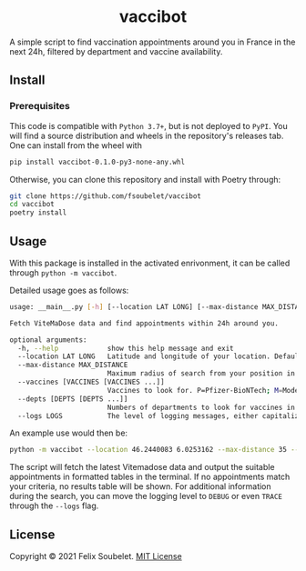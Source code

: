<h1 align="center">
  <b>vaccibot</b>
</h1>

A simple script to find vaccination appointments around you in France in the next 24h, filtered by department and vaccine availability.

## Install

### Prerequisites

This code is compatible with `Python 3.7+`, but is not deployed to `PyPI`.
You will find a source distribution and wheels in the repository's releases tab.
One can install from the wheel with
```bash
pip install vaccibot-0.1.0-py3-none-any.whl
```

Otherwise, you can clone this repository and install with Poetry through:
```bash
git clone https://github.com/fsoubelet/vaccibot
cd vaccibot
poetry install
```

## Usage

With this package is installed in the activated enrivonment, it can be called through `python -m vaccibot`.

Detailed usage goes as follows:
```bash
usage: __main__.py [-h] [--location LAT LONG] [--max-distance MAX_DISTANCE] [--vaccines [VACCINES [VACCINES ...]]] [--depts [DEPTS [DEPTS ...]]] [--logs LOGS]

Fetch ViteMaDose data and find appointments within 24h around you.

optional arguments:
  -h, --help            show this help message and exit
  --location LAT LONG   Latitude and longitude of your location. Default: St. Genis Pouilly.
  --max-distance MAX_DISTANCE
                        Maximum radius of search from your position in km. Default: 50 km
  --vaccines [VACCINES [VACCINES ...]]
                        Vaccines to look for. P=Pfizer-BioNTech; M=Moderna; AZ=AstraZeneca; J=Janssen. Default: all.
  --depts [DEPTS [DEPTS ...]]
                        Numbers of departments to look for vaccines in (add 0 before single-digit depts. e.g. 01 instead of 1). Default: 01 (Ain) + neighbouring departments.
  --logs LOGS           The level of logging messages, either capitalized or not. Can be 'INFO', 'DEBUG' or 'TRACE'. Defaults to 'INFO'.
```

An example use would then be:
```bash
python -m vaccibot --location 46.2440083 6.0253162 --max-distance 35 --vaccines P M AZ --depts 01 38 73
```

The script will fetch the latest Vitemadose data and output the suitable appointments in formatted tables in the terminal.
If no appointments match your criteria, no results table will be shown.
For additional information during the search, you can move the logging level to `DEBUG` or even `TRACE` through the `--logs` flag.

## License

Copyright &copy; 2021 Felix Soubelet. [MIT License](LICENSE)